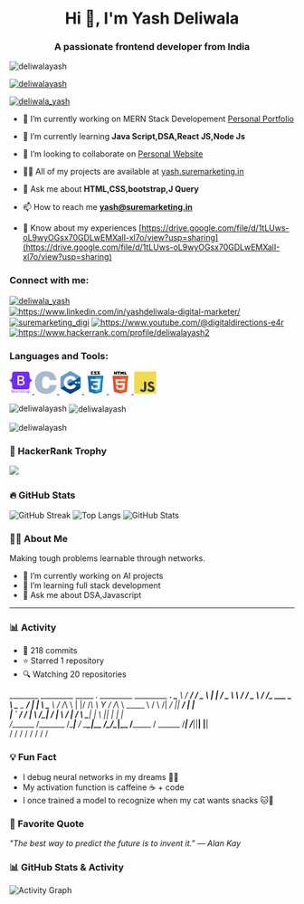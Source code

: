 <h1 align="center">Hi 👋, I'm Yash Deliwala</h1>
<h3 align="center">A passionate frontend developer from India</h3>

<p align="left"> <img src="https://komarev.com/ghpvc/?username=deliwalayash&label=Profile%20views&color=0e75b6&style=flat" alt="deliwalayash" /> </p>

<p align="left"> <a href="https://github.com/ryo-ma/github-profile-trophy"><img src="https://github-profile-trophy.vercel.app/?username=deliwalayash" alt="deliwalayash" /></a> </p>

<p align="left"> <a href="https://twitter.com/deliwala_yash" target="blank"><img src="https://img.shields.io/twitter/follow/deliwala_yash?logo=twitter&style=for-the-badge" alt="deliwala_yash" /></a> </p>

- 🔭 I’m currently working on MERN Stack Developement [Personal Portfolio](https://yash.suremarketing.in/)

- 🌱 I’m currently learning **Java Script,DSA,React JS,Node Js**

- 👯 I’m looking to collaborate on [Personal Website](suremarketing.in)

- 👨‍💻 All of my projects are available at [yash.suremarketing.in](yash.suremarketing.in)

- 💬 Ask me about **HTML,CSS,bootstrap,J Query**

- 📫 How to reach me **yash@suremarketing.in**

- 📄 Know about my experiences [https://drive.google.com/file/d/1tLUws-oL9wyOGsx70GDLwEMXalI-xl7o/view?usp=sharing](https://drive.google.com/file/d/1tLUws-oL9wyOGsx70GDLwEMXalI-xl7o/view?usp=sharing)

<h3 align="left">Connect with me:</h3>
<p align="left">
<a href="https://twitter.com/deliwala_yash" target="blank"><img align="center" src="https://raw.githubusercontent.com/rahuldkjain/github-profile-readme-generator/master/src/images/icons/Social/twitter.svg" alt="deliwala_yash" height="30" width="40" /></a>
<a href="https://linkedin.com/in/https://www.linkedin.com/in/yashdeliwala-digital-marketer/" target="blank"><img align="center" src="https://raw.githubusercontent.com/rahuldkjain/github-profile-readme-generator/master/src/images/icons/Social/linked-in-alt.svg" alt="https://www.linkedin.com/in/yashdeliwala-digital-marketer/" height="30" width="40" /></a>
<a href="https://instagram.com/suremarketing_digi" target="blank"><img align="center" src="https://raw.githubusercontent.com/rahuldkjain/github-profile-readme-generator/master/src/images/icons/Social/instagram.svg" alt="suremarketing_digi" height="30" width="40" /></a>
<a href="https://www.youtube.com/c/https://www.youtube.com/@digitaldirections-e4r" target="blank"><img align="center" src="https://raw.githubusercontent.com/rahuldkjain/github-profile-readme-generator/master/src/images/icons/Social/youtube.svg" alt="https://www.youtube.com/@digitaldirections-e4r" height="30" width="40" /></a>
<a href="https://www.hackerrank.com/profile/yashdeliwala10" target="blank"><img align="center" src="https://raw.githubusercontent.com/rahuldkjain/github-profile-readme-generator/master/src/images/icons/Social/hackerrank.svg" alt="https://www.hackerrank.com/profile/deliwalayash2" height="30" width="40" /></a>
</p>

<h3 align="left">Languages and Tools:</h3>
<p align="left"> <a href="https://getbootstrap.com" target="_blank" rel="noreferrer"> <img src="https://raw.githubusercontent.com/devicons/devicon/master/icons/bootstrap/bootstrap-plain-wordmark.svg" alt="bootstrap" width="40" height="40"/> </a> <a href="https://www.cprogramming.com/" target="_blank" rel="noreferrer"> <img src="https://raw.githubusercontent.com/devicons/devicon/master/icons/c/c-original.svg" alt="c" width="40" height="40"/> </a> <a href="https://www.w3schools.com/cpp/" target="_blank" rel="noreferrer"> <img src="https://raw.githubusercontent.com/devicons/devicon/master/icons/cplusplus/cplusplus-original.svg" alt="cplusplus" width="40" height="40"/> </a> <a href="https://www.w3schools.com/css/" target="_blank" rel="noreferrer"> <img src="https://raw.githubusercontent.com/devicons/devicon/master/icons/css3/css3-original-wordmark.svg" alt="css3" width="40" height="40"/> </a> <a href="https://www.w3.org/html/" target="_blank" rel="noreferrer"> <img src="https://raw.githubusercontent.com/devicons/devicon/master/icons/html5/html5-original-wordmark.svg" alt="html5" width="40" height="40"/> </a> <a href="https://developer.mozilla.org/en-US/docs/Web/JavaScript" target="_blank" rel="noreferrer"> <img src="https://raw.githubusercontent.com/devicons/devicon/master/icons/javascript/javascript-original.svg" alt="javascript" width="40" height="40"/> </a> </p>

<p><img align="left" src="https://github-readme-stats.vercel.app/api/top-langs?username=deliwalayash&show_icons=true&locale=en&layout=compact" alt="deliwalayash" /></p>

<p>&nbsp;<img align="center" src="https://github-readme-stats.vercel.app/api?username=deliwalayash&show_icons=true&locale=en" alt="deliwalayash" /></p>

<p><img align="center" src="https://github-readme-streak-stats.herokuapp.com/?user=deliwalayash&" alt="deliwalayash" /></p>

### 🧠 HackerRank Trophy

<img src="https://github.com/BEPb/BEPb/blob/main/src/hackerrank-logo.jpg" width="200"/>


### 🔥 GitHub Stats

![GitHub Streak](https://github-readme-streak-stats.herokuapp.com?user=deliwalayash&theme=tokyonight&hide_border=false)
![Top Langs](https://github-readme-stats.vercel.app/api/top-langs/?username=deliwalayash&layout=compact&theme=tokyonight)
![GitHub Stats](https://github-readme-stats.vercel.app/api?username=deliwalayash&show_icons=true&theme=tokyonight)


### 👨‍💻 About Me

Making tough problems learnable through networks.

- 🔭 I’m currently working on AI projects
- 🌱 I’m learning full stack development
- 💬 Ask me about DSA,Javascript

---

### 📊 Activity

- 🔁 218 commits
- ⭐ Starred 1 repository
- 🔍 Watching 20 repositories

________    _________   _____          ____.  _________   _________    ____________________________.________________________
\______ \  /   _____/  /  _  \        |    | /  _  \   \ /   /  _  \  /   _____/\_   ___ \______   \   \______   \__    ___/
 |    |  \ \_____  \  /  /_\  \       |    |/  /_\  \   Y   /  /_\  \ \_____  \ /    \  \/|       _/   ||     ___/ |    |   
 |    `   \/        \/    |    \  /\__|    /    |    \     /    |    \/        \\     \___|    |   \   ||    |     |    |   
/_______  /_______  /\____|__  /  \________\____|__  /\___/\____|__  /_______  / \______  /____|_  /___||____|     |____|   
        \/        \/         \/                    \/              \/        \/         \/       \/                         


### 💡 Fun Fact

- I debug neural networks in my dreams 🧠💤
- My activation function is caffeine ☕ + code
- I once trained a model to recognize when my cat wants snacks 🐱🍪

### 📜 Favorite Quote

_"The best way to predict the future is to invent it." — Alan Kay_

### 📊 GitHub Stats & Activity

![Activity Graph](https://github-readme-activity-graph.vercel.app/graph?username=deliwalayash&theme=react-dark)

<!-- GitHub Metrics (May require personal access token to work consistently) -->
<!-- ![GitHub metrics](https://metrics.lecoq.io/deliwalayash?template=classic&isocalendar=1&languages=1&activity=1&introduction=1&followup=1) -->




